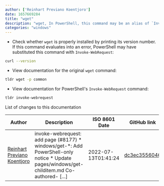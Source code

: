 ```yaml
---
author: ['Reinhart Previano Koentjoro']
date: 1657669284
title: "wget"
description: "wget, In PowerShell, this command may be an alias of `Invoke-WebRequest` when the original `wget` program (<https://www.gnu.org/software/wget>) is not properly installed."
categories: "windows"
---
```

- Check whether `wget` is properly installed by printing its version number. If this command evaluates into an error, PowerShell may have substituted this command with `Invoke-WebRequest`:

```bash
curl --version
```

- View documentation for the original `wget` command:

```bash
tldr wget -p common
```

- View documentation for PowerShell's `Invoke-WebRequest` command:

```bash
tldr invoke-webrequest
```
List of changes to this documentation


Author | Description | ISO 8601 Date | GitHub link
------|-----|-----|-----
[Reinhart Previano Koentjoro](mailto:reinhart_previano@yahoo.com) | invoke-webrequest: add page (#8177) * windows/get-*: Add PowerShell-only notice * Update pages/windows/get-childitem.md Co-authored- [...] | 2022-07-13T01:41:24 | [dc3ec3556046](https://github.com/tldr-pages/tldr/commit/dc3ec3556046aa804d0224bb54dd27ab6001e449)

